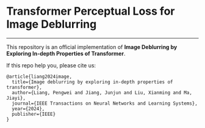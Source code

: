 # Transformer Perceptual Loss for Image Deblurring
----------
This repository is an official implementation of **Image Deblurring by Exploring In-depth Properties of Transformer**.



If this repo help you, please cite us:
```
@article{liang2024image,
  title={Image deblurring by exploring in-depth properties of transformer},
  author={Liang, Pengwei and Jiang, Junjun and Liu, Xianming and Ma, Jiayi},
  journal={IEEE Transactions on Neural Networks and Learning Systems},
  year={2024},
  publisher={IEEE}
}
```
